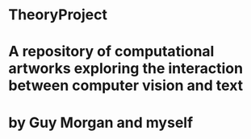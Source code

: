 # TheoryProject
# A repository of computational artworks exploring the interaction between computer vision and text
# by Guy Morgan and myself
